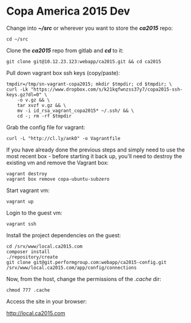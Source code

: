 Copa America 2015 Dev
=====================

Change into **_~/src_** or wherever you want to store the **_ca2015_** repo:

`cd ~/src`

Clone the **_ca2015_** repo from gitlab and **_cd_** to it:

`git clone git@10.12.23.123:webapp/ca2015.git && cd ca2015`

Pull down vagrant box ssh keys (copy/paste):

```
tmpdir=/tmp/sn-vagrant-copa2015; mkdir $tmpdir; cd $tmpdir; \
curl -Lk "https://www.dropbox.com/s/k21kqfwnzss37y7/copa2015-ssh-keys.gz?dl=0" \
    -o v.gz && \
    tar xvzf v.gz && \
    mv -i id_rsa_vagrant_copa2015* ~/.ssh/ && \
    cd -; rm -rf $tmpdir
```

Grab the config file for vagrant:

`curl -L "http://cl.ly/ankO" -o Vagrantfile`

If you have already done the previous steps and simply need to use the most
recent box - before starting it back up, you'll need to destroy the existing vm
and remove the Vagrant box:

```
vagrant destroy
vagrant box remove copa-ubuntu-subzero
```

Start vagrant vm:

`vagrant up`

Login to the guest vm:

`vagrant ssh`

Install the project dependencies on the guest:

```
cd /srv/www/local.ca2015.com
composer install
./repository/create
git clone git@git.performgroup.com:webapp/ca2015-config.git /srv/www/local.ca2015.com/app/config/connections
```

Now, from the host, change the permissions of the _.cache_ dir:

`chmod 777 .cache`

Access the site in your browser:

http://local.ca2015.com
